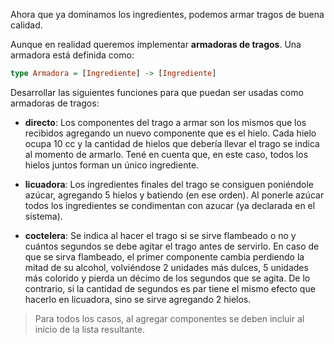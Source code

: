 Ahora que ya dominamos los ingredientes, podemos armar tragos de buena calidad. 

Aunque en realidad queremos implementar **armadoras de tragos**. Una armadora está definida como:

``` Haskell
type Armadora = [Ingrediente] -> [Ingrediente]
```

Desarrollar las siguientes funciones para que puedan ser usadas como armadoras de tragos:

- **directo**: Los componentes del trago a armar son los mismos que los recibidos agregando un nuevo componente que es el hielo. Cada hielo ocupa 10 cc y la cantidad de hielos que debería llevar el trago se indica al momento de armarlo. Tené en cuenta que, en este caso, todos los hielos juntos forman un único ingrediente.

- **licuadora**: Los ingredientes finales del trago se consiguen poniéndole azúcar, agregando 5 hielos y batiendo (en ese orden). Al ponerle azúcar todos los ingredientes se condimentan con azucar (ya declarada en el sistema).

- **coctelera**: Se indica al hacer el trago si se sirve flambeado o no y cuántos segundos se debe agitar el trago antes de servirlo. 
En caso de que se sirva flambeado, el primer componente cambia perdiendo la mitad de su alcohol, volviéndose 2 unidades más dulces, 5 unidades más colorido y pierda un décimo de los segundos que se agita. 
De lo contrario, si la cantidad de segundos es par tiene el mismo efecto que hacerlo en licuadora, sino se sirve agregando 2 hielos.

> Para todos los casos, al agregar componentes se deben incluir al inicio de la lista resultante.
